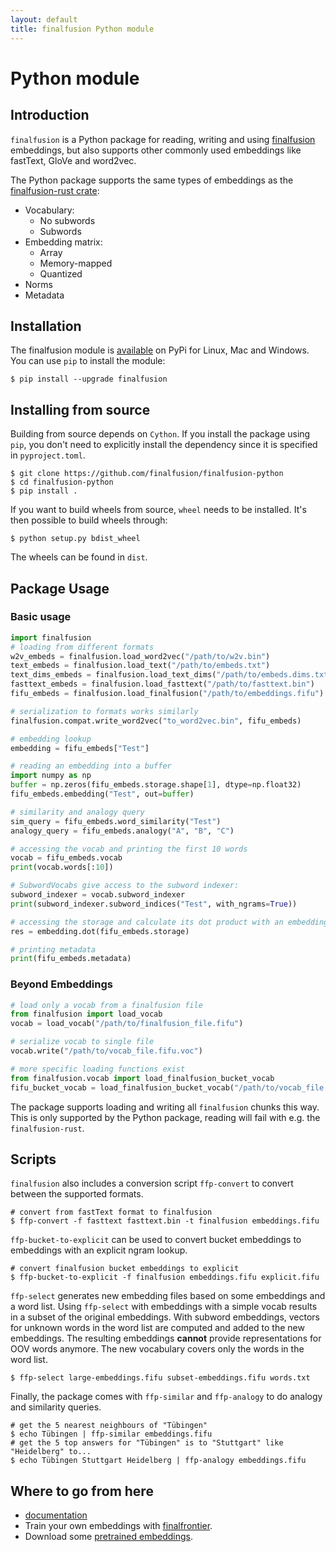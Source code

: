 ```yaml
---
layout: default
title: finalfusion Python module
---
```


# Python module

## Introduction

`finalfusion` is a Python package for reading, writing and using 
[finalfusion](https://finalfusion.github.io) embeddings, but also
supports other commonly used embeddings like fastText, GloVe and
word2vec. 

The Python package supports the same types of embeddings as the
[finalfusion-rust crate](https://docs.rs/finalfusion/):

* Vocabulary:
  * No subwords
  * Subwords
* Embedding matrix:
  * Array
  * Memory-mapped
  * Quantized
* Norms
* Metadata

## Installation

The finalfusion module is
[available](https://pypi.org/project/finalfusion/#files) on PyPi for Linux,
Mac and Windows. You can use `pip` to install the module:

~~~shell
$ pip install --upgrade finalfusion
~~~

## Installing from source

Building from source depends on `Cython`. If you install the package using
`pip`, you don't need to explicitly install the dependency since it is
specified in `pyproject.toml`.

~~~shell
$ git clone https://github.com/finalfusion/finalfusion-python
$ cd finalfusion-python
$ pip install .
~~~

If you want to build wheels from source, `wheel` needs to be installed.
It's then possible to build wheels through:

~~~shell
$ python setup.py bdist_wheel
~~~

The wheels can be found in `dist`.

## Package Usage

### Basic usage

~~~python
import finalfusion
# loading from different formats
w2v_embeds = finalfusion.load_word2vec("/path/to/w2v.bin")
text_embeds = finalfusion.load_text("/path/to/embeds.txt")
text_dims_embeds = finalfusion.load_text_dims("/path/to/embeds.dims.txt")
fasttext_embeds = finalfusion.load_fasttext("/path/to/fasttext.bin")
fifu_embeds = finalfusion.load_finalfusion("/path/to/embeddings.fifu")

# serialization to formats works similarly
finalfusion.compat.write_word2vec("to_word2vec.bin", fifu_embeds)

# embedding lookup
embedding = fifu_embeds["Test"]

# reading an embedding into a buffer
import numpy as np
buffer = np.zeros(fifu_embeds.storage.shape[1], dtype=np.float32)
fifu_embeds.embedding("Test", out=buffer)

# similarity and analogy query
sim_query = fifu_embeds.word_similarity("Test")
analogy_query = fifu_embeds.analogy("A", "B", "C")

# accessing the vocab and printing the first 10 words
vocab = fifu_embeds.vocab
print(vocab.words[:10])

# SubwordVocabs give access to the subword indexer:
subword_indexer = vocab.subword_indexer
print(subword_indexer.subword_indices("Test", with_ngrams=True))

# accessing the storage and calculate its dot product with an embedding
res = embedding.dot(fifu_embeds.storage)

# printing metadata
print(fifu_embeds.metadata) 
~~~

### Beyond Embeddings

~~~Python
# load only a vocab from a finalfusion file
from finalfusion import load_vocab
vocab = load_vocab("/path/to/finalfusion_file.fifu")

# serialize vocab to single file
vocab.write("/path/to/vocab_file.fifu.voc")

# more specific loading functions exist
from finalfusion.vocab import load_finalfusion_bucket_vocab
fifu_bucket_vocab = load_finalfusion_bucket_vocab("/path/to/vocab_file.fifu.voc")
~~~

The package supports loading and writing all `finalfusion` chunks this way.
This is only supported by the Python package, reading will fail with e.g.
the `finalfusion-rust`.

## Scripts

`finalfusion` also includes a conversion script `ffp-convert` to convert
between the supported formats.
~~~shell
# convert from fastText format to finalfusion
$ ffp-convert -f fasttext fasttext.bin -t finalfusion embeddings.fifu
~~~

`ffp-bucket-to-explicit` can be used to convert bucket embeddings to embeddings
with an explicit ngram lookup.
~~~shell
# convert finalfusion bucket embeddings to explicit
$ ffp-bucket-to-explicit -f finalfusion embeddings.fifu explicit.fifu
~~~ 

`ffp-select` generates new embedding files based on some embeddings and a word
list. Using `ffp-select` with embeddings with a simple vocab results in a
subset of the original embeddings. With subword embeddings, vectors for unknown
words in the word list are computed and added to the new embeddings. The
resulting embeddings **cannot** provide representations for OOV words anymore.
The new vocabulary covers only the words in the word list.
~~~shell
$ ffp-select large-embeddings.fifu subset-embeddings.fifu words.txt
~~~

Finally, the package comes with `ffp-similar` and `ffp-analogy` to do
analogy and similarity queries.
~~~shell
# get the 5 nearest neighbours of "Tübingen"
$ echo Tübingen | ffp-similar embeddings.fifu
# get the 5 top answers for "Tübingen" is to "Stuttgart" like "Heidelberg" to...
$ echo Tübingen Stuttgart Heidelberg | ffp-analogy embeddings.fifu
~~~

## Where to go from here

  * [documentation](https://finalfusion-python.readthedocs.io/en/latest)
  * Train your own embeddings with
    [finalfrontier](https://github.com/finalfusion/finalfrontier).
  * Download some [pretrained embeddings](pretrained).
